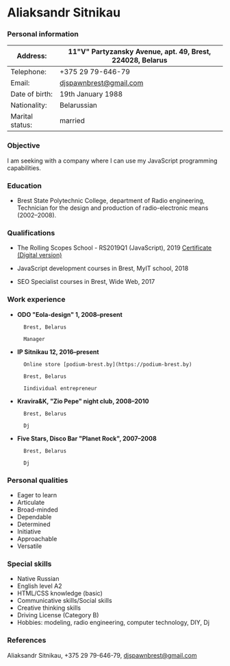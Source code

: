 # **Aliaksandr Sitnikau**

### **Personal information**

| Address: | 11"V" Partyzansky Avenue, apt. 49, Brest, 224028, Belarus |
| --- | --- |
| Telephone: | +375 29 79-646-79 |
| Email: | djspawnbrest@gmail.com |
| Date of birth: | 19th January 1988 |
| Nationality: | Belarussian |
| Marital status: | married |




### **Objective**

I am seeking with a company where I can use my JavaScript programming capabilities.




### **Education**

- Brest State Polytechnic College, department of Radio engineering, Technician for the design and production of radio-electronic means (2002–2008).




### **Qualifications**

- The Rolling Scopes School - RS2019Q1 (JavaScript), 2019 [Certificate (Digital version)](https://app.rs.school/certificate/9pu8mxw2)

- JavaScript development courses in Brest, MyIT school, 2018

- SEO Specialist courses in Brest, Wide Web, 2017




### **Work experience**

- **ODO "Eola-design" 1, 2008–present**

        Brest, Belarus

        Manager



- **IP Sitnikau 12, 2016–present**

        Online store [podium-brest.by](https://podium-brest.by)

        Brest, Belarus

        Iindividual entrepreneur



- **Kravira&K, "Zio Pepe" night club, 2008–2010**

        Brest, Belarus

        Dj



- **Five Stars, Disco Bar "Planet Rock", 2007–2008**

        Brest, Belarus

        Dj




### **Personal qualities**

- Eager to learn
- Articulate
- Broad-minded
- Dependable
- Determined
- Initiative
- Approachable
- Versatile




### **Special skills**

- Native Russian
- English level A2
- HTML/CSS knowledge (basic)
- Communicative skills/Social skills
- Creative thinking skills
- Driving License (Category B)
- Hobbies: modeling, radio engineering, computer technology, DIY, Dj




### **References**

Aliaksandr Sitnikau, +375 29 79-646-79, djspawnbrest@gmail.com
